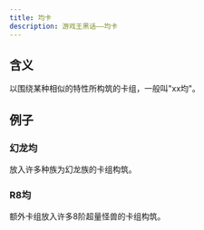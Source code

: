 ```yaml
---
title: 均卡
description: 游戏王黑话——均卡
---
```


## 含义

以围绕某种相似的特性所构筑的卡组，一般叫"xx均"。

## 例子

### 幻龙均  

放入许多种族为幻龙族的卡组构筑。

### R8均

额外卡组放入许多8阶超量怪兽的卡组构筑。
